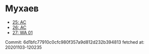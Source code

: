 # Мухаев
- [25: AC](25.md)
- [26: AC](26.md)
- [27: WA 01](27.md)

Commit: 6d1bfc77910c0cfc980f357a9d812d232b394813
 fetched at: 20201103-120235
